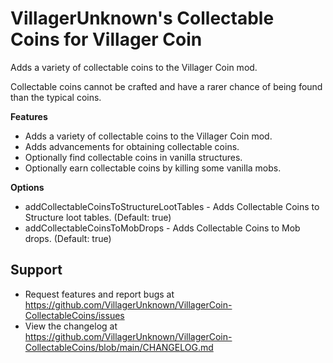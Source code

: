 # VillagerUnknown's Collectable Coins for Villager Coin

Adds a variety of collectable coins to the Villager Coin mod.

Collectable coins cannot be crafted and have a rarer chance of being found than the typical coins.

**Features**

* Adds a variety of collectable coins to the Villager Coin mod.
* Adds advancements for obtaining collectable coins.
* Optionally find collectable coins in vanilla structures.
* Optionally earn collectable coins by killing some vanilla mobs.

**Options**

* addCollectableCoinsToStructureLootTables - Adds Collectable Coins to Structure loot tables. (Default: true)
* addCollectableCoinsToMobDrops - Adds Collectable Coins to Mob drops. (Default: true)

## Support

* Request features and report bugs at https://github.com/VillagerUnknown/VillagerCoin-CollectableCoins/issues
* View the changelog at https://github.com/VillagerUnknown/VillagerCoin-CollectableCoins/blob/main/CHANGELOG.md